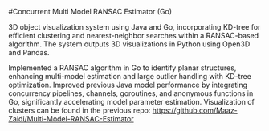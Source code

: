 #Concurrent Multi Model RANSAC Estimator (Go)

3D object visualization system using Java and Go, incorporating KD-tree for efficient clustering and nearest-neighbor searches within a RANSAC-based algorithm. The system outputs 3D visualizations in Python using Open3D and Pandas.

Implemented a RANSAC algorithm in Go to identify planar structures, enhancing multi-model estimation and large outlier handling with KD-tree optimization.
Improved previous Java model performance by integrating concurrency pipelines, channels, goroutines, and anonymous functions in Go, significantly accelerating model parameter estimation.
Visualization of clusters can be found in the previous repo: https://github.com/Maaz-Zaidi/Multi-Model-RANSAC-Estimator
